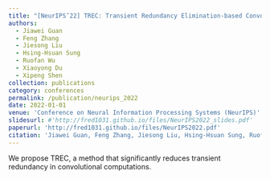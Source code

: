 ```yaml
---
title: "[NeurIPS’22] TREC: Transient Redundancy Elimination-based Convolution"
authors: 
  - Jiawei Guan
  - Feng Zhang
  - Jiesong Liu
  - Hsing-Hsuan Sung
  - Ruofan Wu
  - Xiaoyong Du
  - Xipeng Shen
collection: publications
category: conferences
permalink: /publication/neurips_2022
date: 2022-01-01
venue: 'Conference on Neural Information Processing Systems (NeurIPS)'
slidesurl: #'http://fred1031.github.io/files/NeurIPS2022_slides.pdf'
paperurl: 'http://fred1031.github.io/files/NeurIPS2022.pdf'
citation: 'Jiawei Guan, Feng Zhang, Jiesong Liu, Hsing-Hsuan Sung, Ruofan Wu, Xiaoyong Du, Xipeng Shen. (2022). "TREC: Transient Redundancy Elimination-based Convolution." <i>NeurIPS 2022</i>.'
---
```


We propose TREC, a method that significantly reduces transient redundancy in convolutional computations.

